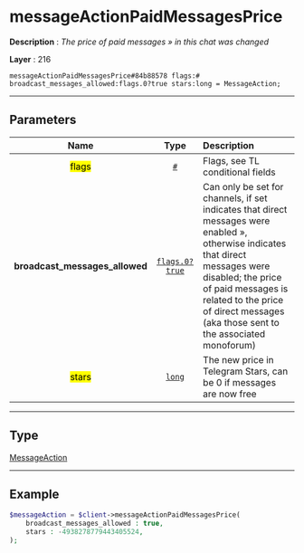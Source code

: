 # messageActionPaidMessagesPrice

**Description** : *The price of paid messages &raquo; in this chat was changed*

**Layer** : 216

```tl
messageActionPaidMessagesPrice#84b88578 flags:# broadcast_messages_allowed:flags.0?true stars:long = MessageAction;
```

---

## Parameters

| Name | Type | Description |
| :---: | :---: | :--- |
| <mark>flags</mark> | [`#`](type/#) | Flags, see TL conditional fields |
| **broadcast_messages_allowed** | [`flags.0?true`](type/true) | Can only be set for channels, if set indicates that direct messages were enabled », otherwise indicates that direct messages were disabled; the price of paid messages is related to the price of direct messages (aka those sent to the associated monoforum) |
| <mark>stars</mark> | [`long`](type/long) | The new price in Telegram Stars, can be 0 if messages are now free |

---

## Type

[MessageAction](type/MessageAction)

---

## Example

```php
$messageAction = $client->messageActionPaidMessagesPrice(
	broadcast_messages_allowed : true,
	stars : -4938278779443405524,
);
```